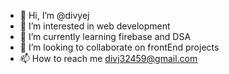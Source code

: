 - 👋 Hi, I’m @divyej
- 👀 I’m interested in web development
- 🌱 I’m currently learning firebase and DSA
- 💞️ I’m looking to collaborate on frontEnd projects
- 📫 How to reach me divj32459@gmail.com

<!---
divyej/divyej is a ✨ special ✨ repository because its `README.md` (this file) appears on your GitHub profile.
You can click the Preview link to take a look at your changes.
--->
